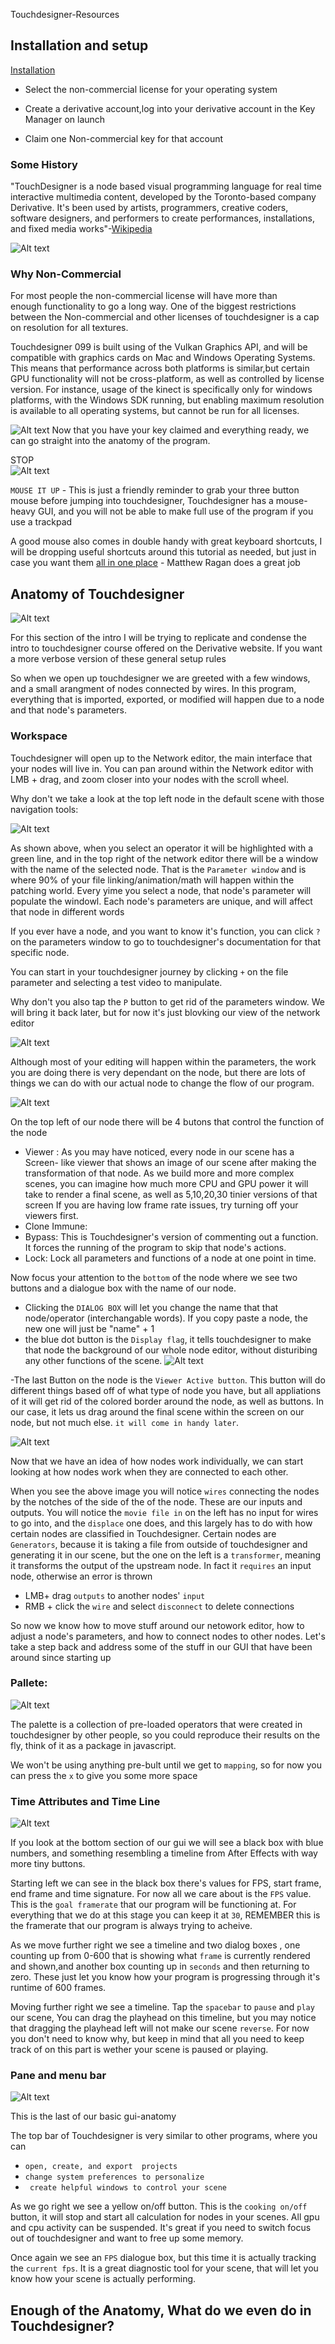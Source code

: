 Touchdesigner-Resources
## Installation and setup

[Installation](https://derivative.ca/download)   

- Select the non-commercial license for your operating system  

 - Create a derivative account,log into your derivative account in the Key Manager on launch

 - Claim one Non-commercial key for that account

### Some History
"TouchDesigner is a node based visual programming language for real time interactive multimedia content, developed by the Toronto-based company Derivative. It's been used by artists, programmers, creative coders, software designers, and performers to create performances, installations, and fixed media works"-[Wikipedia](https://en.wikipedia.org/wiki/TouchDesigner)   

![Alt text](<Images_setup/Screenshot 2023-07-15 191333.png>)

### Why Non-Commercial

For most people the non-commercial license will have more than   
enough functionality to go a long way. One of the biggest restrictions between the Non-commercial and other licenses of touchdesigner is a cap on resolution for all textures.    

 Touchdesigner 099 is built using of the Vulkan Graphics API, and will be compatible with graphics cards on Mac and Windows Operating Systems. This means that performance across both platforms is similar,but certain GPU functionality will not be cross-platform, as well as controlled by license version. For instance, usage of the kinect is specifically only for windows platforms, with the Windows SDK running, but enabling maximum resolution is available to all operating systems, but cannot be run for all licenses. 

![Alt text](<Images_setup/Screenshot 2023-07-15 195428.png>)
Now that you have your key claimed and everything ready, we can go straight into the anatomy of the program.   



STOP   
![Alt text](Images_setup/3buttonmouse.jpg) 

`MOUSE IT UP` - This is just a friendly reminder to grab your three button mouse before jumping into touchdesigner, Touchdesigner has a mouse-heavy GUI, and you will not be able to make full use of the program if you use a trackpad

A good mouse also comes in double handy with great keyboard shortcuts, I will be dropping useful shortcuts around this tutorial as needed, but just in case you want them [all in one place](https://matthewragan.com/teaching-resources/touchdesigner/touchdesigner-keyboard-shortcuts/) - Matthew Ragan does a great job


## Anatomy of Touchdesigner 
![Alt text](Images_setup/s1.png) 

For this section of the intro I will be trying to replicate and condense the intro to touchdesigner course offered on the Derivative website. If you want a more verbose version of these general setup rules 

So when we open up touchdesigner we are greeted with a few windows, and a small arangment of nodes connected by wires. In this program, everything that is imported, exported, or modified will happen due to a node and that node's parameters. 
### Workspace
Touchdesigner will open up to the Network editor, the main interface that your nodes will live in. You can pan around within the Network editor with LMB + drag, and zoom closer into your nodes with the scroll wheel. 

Why don't we take a look at the top left node in the default scene with those navigation tools:

![Alt text](<Images_anatomy/Screenshot 2023-07-15 203734.png>)

As shown above, when you select an operator it will be highlighted with a green line, and in the top right of the network editor there will be a window with the name of the selected node. That is the     `Parameter window` and is where 90% of your file linking/animation/math will happen within the patching world. Every yime you select a node, that node's parameter will populate the windowl. Each node's parameters are unique, and will affect that node in different words 

If you ever have a node, and you want to know it's function, you can click `?` on the parameters window to go to touchdesigner's documentation for that specific node.

You can start in your touchdesigner journey by clicking `+` on the file parameter and selecting a test video to manipulate.   
  
Why don't you also tap the `P` button to get rid of the parameters window. We will bring it back later, but for now it's just blovking our view of the network editor

![Alt text](<Images_anatomy/Screenshot 2023-07-15 203736.png>)

Although most of your editing will happen within the parameters, the work you are doing there is very dependant on the node, but there are lots of things we can do with our actual node to change the flow of our program. 

![Alt text](<Images_anatomy/Screenshot 2023-07-15 235730.png>)  

On the top left of our node there will be 4 butons that control the function of the node 
- Viewer : As you may have noticed, every node in our scene has a Screen- like viewer that shows an image of our scene after making the transformation of that node. As we build more and more complex scenes, you can imagine how much more CPU and GPU power it will take to render a final scene, as well as 5,10,20,30 tinier versions of that screen If you are having low frame rate issues, try turning off your viewers first. 
- Clone Immune: 
- Bypass: This is Touchdesigner's version of commenting out a function. It forces the running of the program to skip that node's actions. 
- Lock: Lock all parameters and functions of a node at one point in time. 

Now focus your attention to the `bottom` of the node where we see two buttons and a dialogue box with the name of our node. 

- Clicking the `DIALOG BOX` will let you change the name that that node/operator (interchangable words). If you copy paste a node, the new one will just be "name" + 1
- the blue dot button is the `Display flag`, it tells touchdesigner to make that node the background of our whole node editor, without disturibing any other functions of the scene. 
![Alt text](<Images_anatomy/Screenshot 2023-07-15 234828.png>)

-The last Button on the node is the `Viewer Active button`. This button will do different things based off of what type of node you have, but all appliations of it will get rid of the colored border around the node, as well as buttons. In our case, it lets us drag around the final scene within the screen on our node, but not much else. `it will come in handy later`.

![Alt text](<Images_anatomy/Screenshot 2023-07-15 235125.png>)

Now that we have an idea of how nodes work individually, we can start looking at how nodes work when they are connected to each other. 

When you see the above image you will notice    `wires` connecting the nodes by the notches of the side of the of the node. These are our inputs and outputs. You will notice the `movie file in` on the left has no input for wires to go into, and the `displace` one does, and this largely has to do with how certain nodes are classified in Touchdesigner. Certain nodes are `Generators`, because it is taking a file from outside of touchdesigner and generating it in our scene, but the one on the left is a `transformer`, meaning it transforms the output of the upstream node. In fact it `requires` an input node, otherwise an error is thrown
- LMB+ drag `outputs` to another nodes' `input` 
- RMB + click the `wire` and select `disconnect` to delete connections

So now we know how to move stuff around our netowork editor, how to adjust a node's parameters, and how to connect nodes to other nodes. Let's take a step back and address some of the stuff in our GUI that have been around since starting up 

### Pallete:
![Alt text](<Images_anatomy/Screenshot 2023-07-16 002456.png>)

The palette is a collection of pre-loaded operators that were created in touchdesigner by other people, so you could reproduce their results on the fly, think of it as a package in javascript.

We won't be using anything pre-bult until we get to `mapping`, so for now you can press the `x` to give you some more space 

### Time Attributes and Time Line
![Alt text](<Images_anatomy/Screenshot 2023-07-16 003040.png>)

If you look at the bottom section of our gui we will see a black box with blue numbers, and something resembling a timeline from After Effects with way more tiny buttons.   

Starting left we can see in the black box there's values for FPS, start frame, end frame and time signature. For now all we care about is the `FPS` value. This is the `goal framerate` that our program will be functioning at. For everything that we do at this stage you can keep it at `30`, REMEMBER this is the framerate that our program is always trying to acheive.

As we move further right we see a timeline and two dialog boxes , one counting up from 0-600 that is showing what `frame` is currently rendered and shown,and another box counting up in `seconds` and then returning to zero. These just let you know how your program is progressing through it's runtime of 600 frames. 

Moving further right we see a timeline. Tap the `spacebar` to `pause` and `play` our scene, You can drag the playhead on this timeline, but you may notice that dragging the playhead left will not make our scene `reverse`. For now you don't need to know why, but keep in mind that all you need to keep track of on this part is wether your scene is paused or playing.

### Pane and menu bar

![Alt text](<Images_anatomy/Screenshot 2023-07-16 004754.png>)
 
This is the last of our basic gui-anatomy 

The top bar of Touchdesigner is very similar to other programs, where you can
-  `open, create, and export  projects` 
-  `change system preferences to personalize`
- ` create helpful windows to control your scene`

As we go right we see a yellow on/off button. This is the `cooking on/off` button, it will stop and start all calculation for nodes in your scenes. All gpu and cpu activity can be suspended. It's great if you need to switch focus out of touchdesigner and want to free up some memory.

Once again we see an `FPS` dialogue box, but this time it is actually tracking the `current fps`. It is a great diagnostic tool for your scene, that will let you know how your scene is actually performing. 


## Enough of the Anatomy, What do we even do in Touchdesigner?